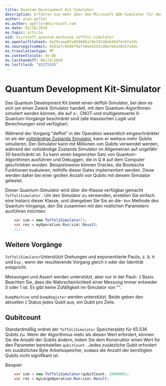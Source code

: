 ```yaml
---
title: Quantum Development Kit-Simulator
description: Erfahren Sie mehr über den Microsoft QDK-Simulator für den Einsatz von Microsoft QDK, einen speziellen Zweck-Quantum-Simulator, der mit Millionen von Qubits verwendet werden kann
author: alan-geller
ms.author: ageller@microsoft.com
ms.date: 01/16/2019
ms.topic: article
uid: microsoft.quantum.machines.toffoli-simulator
ms.openlocfilehash: 8a29caaa0fa058600a74e7d130e644374cbfa19c
ms.sourcegitcommit: 0181e7c9e98f9af30ea32d3cd8e7e5e30257a4dc
ms.translationtype: MT
ms.contentlocale: de-DE
ms.lasthandoff: 06/23/2020
ms.locfileid: "85275145"
---
```

# <a name="quantum-development-kit-toffoli-simulator"></a>Quantum Development Kit-Simulator

Das Quantum Development Kit bietet einen deffoli-Simulator, bei dem es sich um einen Zweck Simulator handelt, mit dem Quantum-Algorithmen simuliert werden können, die auf x-, CNOT-und multigesteuerte X-Quantum-Vorgänge beschränkt sind (alle klassischen Logik und Berechnungen sind verfügbar).

Während der Vorgang "deffoli" in der Operation wesentlich eingeschränkter ist als der [vollständige Zustands Simulator](xref:microsoft.quantum.machines.full-state-simulator), kann er weitaus mehr Qubits simulieren.
Der-Simulator kann mit Millionen von Qubits verwendet werden, während der vollständige Zustands Simulator im Allgemeinen auf ungefähr 30 beschränkt ist.
Es kann einen begrenzten Satz von Quantum-Algorithmen ausführen und Debuggen, die in Q # auf dem Computer geschrieben wurden. Beispielsweise können Oracles, die Boolesche Funktionen evaluieren, mithilfe dieser Gates implementiert werden. Diese werden daher bei einer großen Anzahl von Qubits mit diesem Simulator getestet.

Dieser Quantum-Simulator wird über die-Klasse verfügbar gemacht `ToffoliSimulator` .
Um den Simulator zu verwenden, erstellen Sie einfach eine Instanz dieser Klasse, und übergeben Sie Sie an die- `Run` Methode des Quantum-Vorgangs, den Sie zusammen mit den restlichen Parametern ausführen möchten:

```csharp
    var sim = new ToffoliSimulator();
    var res = myOperation.Run(sim).Result;
    ///...
```

## <a name="other-operations"></a>Weitere Vorgänge

`ToffoliSimulator`Unterstützt Drehungen und exponentiierte Paulis, z. b. `R` und `Exp` , wenn der resultierende Vorgang gleich `X` oder der Identität entspricht.

Messungen und Assert werden unterstützt, aber nur in der Pauli- `Z` Basis.
Beachten Sie, dass die Wahrscheinlichkeit einer Messung immer entweder 0 oder 1 ist. Es gibt keine Zufälligkeit im-Simulator von "".

`DumpMachine` und `DumpRegister` werden unterstützt.
Beide geben den aktuellen `Z` Status jedes Qubit aus, ein Qubit pro Zeile.

## <a name="qubitcount"></a>Qubitcount

Standardmäßig ordnet der `ToffoliSimulator` Speicherplatz für 65.536 Qubits zu.
Wenn der Algorithmus mehr als diesen Wert erfordert, können Sie die Anzahl der Qubits ändern, indem Sie dem Konstruktor einen Wert für den Parameter bereitstellen `qubitCount` .
Jedes zusätzliche Qubit erfordert ein zusätzliches Byte Arbeitsspeicher, sodass die Anzahl der benötigten Qubits nicht signifikant ist.

Beispiel:

```csharp
    var sim = new ToffoliSimulator(qubitCount: 1000000);
    var res = myLargeOperation.Run(sim).Result;
```
